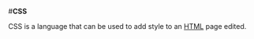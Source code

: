 #**CSS**















CSS is a language that can be used to add style to an [HTML](/wiki/HTML) page edited.